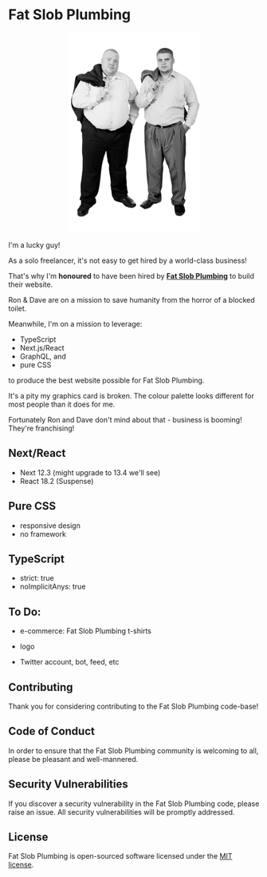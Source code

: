 # Fat Slob Plumbing
<div >
<p align="center"><img width="auto" height="400px" alt="Fat Slob Plumbing staff photo" src="./assets/img/staffPhoto-sm.png"/></p>
</div>
I'm a lucky guy!

As a solo freelancer, it's not easy to get hired by a world-class business!

That's why I'm **honoured** to have been hired by [**Fat Slob Plumbing**](https://fat-slob-plumbing.vercel.app/) to build their website.

Ron & Dave are on a mission to save humanity from the horror of a blocked toilet.

Meanwhile, I'm on a mission to leverage:
- TypeScript
- Next.js/React
- GraphQL, and
- pure CSS

to produce the best website possible for Fat Slob Plumbing.

It's a pity my graphics card is broken. The colour palette looks different for most people than it does for me.

Fortunately Ron and Dave don't mind about that - business is booming! They're franchising!

## Next/React

- Next 12.3 (might upgrade to 13.4 we'll see)
- React 18.2 (Suspense)

## Pure CSS

- responsive design
- no framework

## TypeScript

- strict: true
- noImplicitAnys: true 

## To Do:

- e-commerce: Fat Slob Plumbing t-shirts

- logo

- Twitter account, bot, feed, etc

## Contributing

Thank you for considering contributing to the Fat Slob Plumbing code-base!

## Code of Conduct

In order to ensure that the Fat Slob Plumbing community is welcoming to all, please be pleasant and well-mannered.

## Security Vulnerabilities

If you discover a security vulnerability in the Fat Slob Plumbing code, please raise an issue. All security vulnerabilities will be promptly addressed.

## License

Fat Slob Plumbing is open-sourced software licensed under the [MIT license](https://opensource.org/licenses/MIT).
